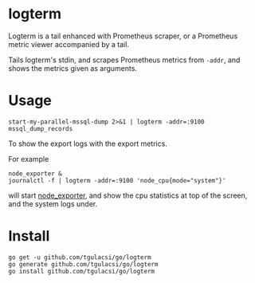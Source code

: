 # logterm
Logterm is a tail enhanced with Prometheus scraper, or
a Prometheus metric viewer accompanied by a tail.

Tails logterm's stdin, and scrapes Prometheus metrics from `-addr`,
and shows the metrics given as arguments.

# Usage

    start-my-parallel-mssql-dump 2>&1 | logterm -addr=:9100 mssql_dump_records

To show the export logs with the export metrics.

For example

	node_exporter &
	journalctl -f | logterm -addr=:9100 'node_cpu{mode="system"}'

will start [node_exporter](https://github.com/prometheus/node_exporter),
and show the cpu statistics at top of the screen, and the system logs
under.

# Install

    go get -u github.com/tgulacsi/go/logterm
	go generate github.com/tgulacsi/go/logterm
	go install github.com/tgulacsi/go/logterm

